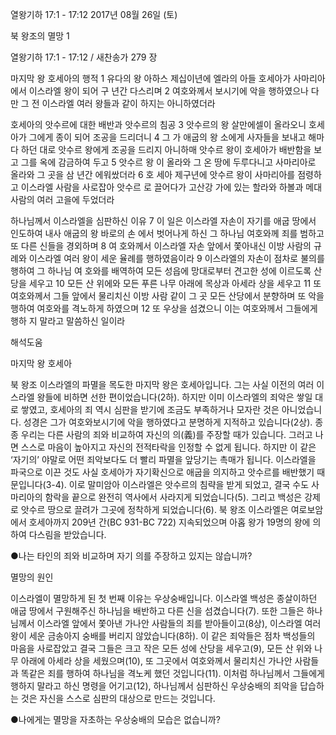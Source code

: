 열왕기하 17:1 - 17:12 
2017년 08월 26일 (토)

북 왕조의 멸망 1



열왕기하 17:1 - 17:12 / 새찬송가 279 장


마지막 왕 호세아의 행적
1 유다의 왕 아하스 제십이년에 엘라의 아들 호세아가 사마리아에서 이스라엘 왕이
되어 구 년간 다스리며 2 여호와께서 보시기에 악을 행하였으나 다만 그 전 이스라엘
여러 왕들과 같이 하지는 아니하였더라

호세아의 앗수르에 대한 배반과 앗수르의 침공
3 앗수르의 왕 살만에셀이 올라오니 호세아가 그에게 종이 되어 조공을 드리더니 4 그
가 애굽의 왕 소에게 사자들을 보내고 해마다 하던 대로 앗수르 왕에게 조공을 드리지
아니하매 앗수르 왕이 호세아가 배반함을 보고 그를 옥에 감금하여 두고 5 앗수르 왕
이 올라와 그 온 땅에 두루다니고 사마리아로 올라와 그 곳을 삼 년간 에워쌌더라 6 호
세아 제구년에 앗수르 왕이 사마리아를 점령하고 이스라엘 사람을 사로잡아 앗수르
로 끌어다가 고산강 가에 있는 할라와 하볼과 메대 사람의 여러 고을에 두었더라

하나님께서 이스라엘을 심판하신 이유
7 이 일은 이스라엘 자손이 자기를 애굽 땅에서 인도하여 내사 애굽의 왕 바로의 손
에서 벗어나게 하신 그 하나님 여호와께 죄를 범하고 또 다른 신들을 경외하며 8 여
호와께서 이스라엘 자손 앞에서 쫓아내신 이방 사람의 규례와 이스라엘 여러 왕이
세운 율례를 행하였음이라 9 이스라엘의 자손이 점차로 불의를 행하여 그 하나님 여
호와를 배역하여 모든 성읍에 망대로부터 견고한 성에 이르도록 산당을 세우고 10
모든 산 위에와 모든 푸른 나무 아래에 목상과 아세라 상을 세우고 11 또 여호와께서
그들 앞에서 물리치신 이방 사람 같이 그 곳 모든 산당에서 분향하며 또 악을 행하여
여호와를 격노하게 하였으며 12 또 우상을 섬겼으니 이는 여호와께서 그들에게 행하
지 말라고 말씀하신 일이라

해석도움





마지막 왕 호세아

북 왕조 이스라엘의 파멸을 목도한 마지막 왕은 호세아입니다. 그는 사실 이전의 여러 이스라엘 왕들에 비하면 선한 편이었습니다(2하). 하지만 이미 이스라엘의 죄악은 쌓일 대로 쌓였고, 호세아의 죄 역시 심판을 받기에 조금도 부족하거나 모자란 것은 아니었습니다. 성경은 그가 여호와보시기에 악을 행하였다고 분명하게 지적하고 있습니다(2상). 
종종 우리는 다른 사람의 죄와 비교하여 자신의 의(義)를 주장할 때가 있습니다. 그러고 나면 스스로 마음이 높아지고 자신의 전적타락을 인정할 수 없게 됩니다. 하지만 이 같은 ‘자기의’ 야말로 어떤 죄악보다도 더 빨리 파멸을 앞당기는 촉매가 됩니다. 
이스라엘을 파국으로 이끈 것도 사실 호세아가 자기확신으로 애굽을 의지하고 앗수르를 배반했기 때문입니다(3-4). 이로 말미암아 이스라엘은 앗수르의 침략을 받게 되었고, 결국 수도 사마리아의 함락을 끝으로 완전히 역사에서 사라지게 되었습니다(5). 그리고 백성은 강제로 앗수르 땅으로 끌려가 그곳에 정착하게 되었습니다(6). 북 왕조 이스라엘은 여로보암에서 호세아까지 209년 간(BC 931-BC 722) 지속되었으며 아홉 왕가 19명의 왕에 의하여 다스림을 받았습니다.

●나는 타인의 죄와 비교하며 자기 의를 주장하고 있지는 않습니까?


멸망의 원인

이스라엘이 멸망하게 된 첫 번째 이유는 우상숭배입니다. 이스라엘 백성은 종살이하던 애굽 땅에서 구원해주신 하나님을 배반하고 다른 신을 섬겼습니다(7). 또한 그들은 하나님께서 이스라엘 앞에서 쫓아낸 가나안 사람들의 죄를 받아들이고(8상), 이스라엘 여러 왕이 세운 금송아지 숭배를 버리지 않았습니다(8하). 
이 같은 죄악들은 점차 백성들의 마음을 사로잡았고 결국 그들은 크고 작은 모든 성에 산당을 세우고(9), 모든 산 위와 나무 아래에 아세라 상을 세웠으며(10), 또 그곳에서 여호와께서 물리치신 가나안 사람들과 똑같은 죄를 행하여 하나님을 격노케 했던 것입니다(11). 
이처럼 하나님께서 그들에게 행하지 말라고 하신 명령을 어기고(12), 하나님께서 심판하신 우상숭배의 죄악을 답습하는 것은 자신을 스스로 심판의 대상으로 만드는 것입니다.

●나에게는 멸망을 자초하는 우상숭배의 모습은 없습니까?